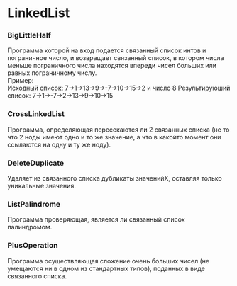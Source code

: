 # LinkedList
### BigLittleHalf  
Программа которой на вход подается связанный список интов и пограничное число, и возвращает связанный список, в котором числа меньше 
пограничного числа находятся впереди чисел больших или равных пограничному числу.  
Пример:  
Исходный список:        7->1->13->9->-7->10->15->2 и число 8 
Результируюший список:  7->1->-7->2->13->9->10->15  
### CrossLinkedList  
Программа, определяющая пересекаются ли 2 связанных списка (не то что 2 ноды имеют одно и то же значение, а что в какойто момент они ссылаются на одну и ту же ноду).  
### DeleteDuplicate  
Удаляет из связанного списка дубликаты значенийХ, оставляя только уникальные значения.  
### ListPalindrome  
Программа проверяющая, является ли связанный список палиндромом.  
### PlusOperation
Программа осуществляющая сложение очень больших чисел (не умещаются ни в одном из стандартных типов), поданных в виде связанного списка.
